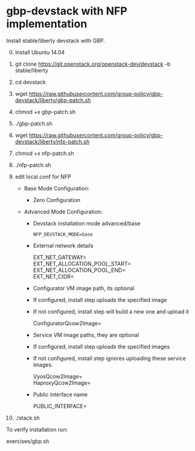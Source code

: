# gbp-devstack with NFP implementation
Install stable/liberty devstack with GBP.

0. Install Ubuntu 14.04

1. git clone https://git.openstack.org/openstack-dev/devstack -b stable/liberty

2. cd devstack

3. wget https://raw.githubusercontent.com/group-policy/gbp-devstack/liberty/gbp-patch.sh

4. chmod +x gbp-patch.sh

5. ./gbp-patch.sh

6. wget https://raw.githubusercontent.com/group-policy/gbp-devstack/liberty/nfp-patch.sh

7. chmod +x nfp-patch.sh

8. ./nfp-patch.sh 

9. edit local.conf for NFP

    * Base Mode Configuration:
        * Zero Configuration

    * Advanced Mode Configuration:
        * Devstack installation mode advanced/base

              NFP_DEVSTACK_MODE=base

        * External network details

            EXT_NET_GATEWAY=    
            EXT_NET_ALLOCATION_POOL_START=    
            EXT_NET_ALLOCATION_POOL_END=    
            EXT_NET_CIDR=    

        * Configurator VM image path, its optional
        * If configured, install step uploads the specified image
        * If not configured, install step will build a new one and upload it

            ConfiguratorQcow2Image=

        * Service VM image paths, they are optional
        * If configured, install step uploads the specified images
        * If not configured, install step ignores uploading these service images.

            VyosQcow2Image=    
            HaproxyQcow2Image=    

        * Public interface name

            PUBLIC_INTERFACE=

6. ./stack.sh

To verify installation run:

exercises/gbp.sh
